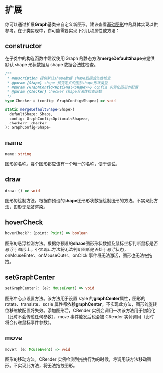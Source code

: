 # 扩展

你可以通过扩展**Graph**基类来自定义新图形。建议查看[基础图形](/guide/graphs)中的具体实现以供参考。在子类实现中，你可能需要实现下列几项属性或方法：

## constructor

在子类中的构造函数中建议使用 Graph 的静态方法**mergeDefaultShape**来提供默认 shape 形状数据及 shape 数据合法性检查。

```typescript
/**
 * @description 提供默认shape数据 shape数据合法性检查
 * @param {Shape} shape 预先定义的图形shape形状类型
 * @param {GraphConfig<Optional<Shape>>} config 实例化图形的配置
 * @param {Checker} checker shape合法性检查函数
 */
type Checker = (config: GraphConfig<Shape>) => void

static mergeDefaultShape<Shape>(
  defaultShape: Shape,
  config: GraphConfig<Optional<Shape>>,
  checker?: Checker
): GraphConfig<Shape>
```

## name

```typescript
name: string
```

图形的名称。每个图形都应该有一个唯一的名称，便于调试。

## draw

```typescript
draw: () => void
```

图形的绘制方法。根据你预设的**shape**图形形状数据绘制图形的方法。不实现此方法，图形无法被渲染。

## hoverCheck

```typescript
hoverCheck?: (point: Point) => boolean
```

图形的悬浮检测方法。根据你预设的**shape**图形形状数据及鼠标坐标判断鼠标是否悬浮于图形上。不实现此方法将无法判断图形是否处于悬浮状态，onMouseEnter、onMouseOuter、onClick 事件将无法激活，图形也无法被拖拽。

## setGraphCenter

```typescript
setGraphCenter?: (e?: MouseEvent) => void
```

图形中心点设置方法。该方法用于设置 style 的**graphCenter**属性，图形的 rotate、translate、scale 属性都依赖**graphCenter**。不实现此方法，图形的旋转位移缩放配置将失效。添加图形后，CRender 实例会调用一次该方法用于初始化（此时不会传递任何参数），move 事件触发后也会被 CRender 实例调用（此时将会传递鼠标事件参数）。

## move

```typescript
move?: (e: MouseEvent) => void
```

图形的移动方法。CRender 实例检测到拖拽行为的时候，将调用该方法移动图形。不实现此方法，将无法拖拽图形。
